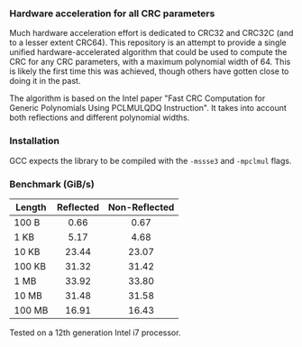 ### Hardware acceleration for all CRC parameters

Much hardware acceleration effort is dedicated to CRC32 and CRC32C (and to a lesser extent CRC64). This repository is an attempt to provide a single unified hardware-accelerated algorithm that could be used to compute the CRC for any CRC parameters, with a maximum polynomial width of 64. This is likely the first time this was achieved, though others have gotten close to doing it in the past.

The algorithm is based on the Intel paper "Fast CRC Computation for Generic Polynomials Using PCLMULQDQ Instruction". It takes into account both reflections and different polynomial widths.

### Installation

GCC expects the library to be compiled with the `-mssse3` and `-mpclmul` flags.

### Benchmark (GiB/s)

| Length | Reflected | Non-Reflected |
| --- | :-: | :-: |
| 100 B | 0.66 | 0.67 |
| 1 KB | 5.17 | 4.68 |
| 10 KB | 23.44 | 23.07 |
| 100 KB | 31.32 | 31.42 |
| 1 MB | 33.92 | 33.80 |
| 10 MB | 31.48 | 31.58 |
| 100 MB | 16.91 | 16.43 |

Tested on a 12th generation Intel i7 processor.